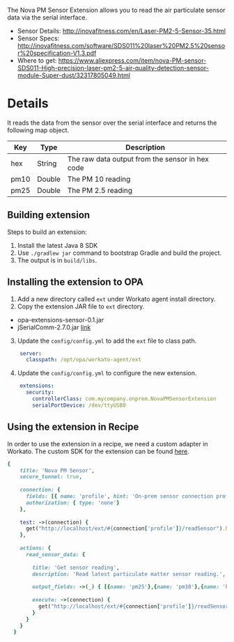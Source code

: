 The Nova PM Sensor Extension allows you to read the air particulate sensor data via the serial interface. 

- Sensor Details: http://inovafitness.com/en/Laser-PM2-5-Sensor-35.html
- Sensor Specs: http://inovafitness.com/software/SDS011%20laser%20PM2.5%20sensor%20specification-V1.3.pdf
- Where to get: https://www.aliexpress.com/item/nova-PM-sensor-SDS011-High-precision-laser-pm2-5-air-quality-detection-sensor-module-Super-dust/32317805049.html

# Details
It reads the data from the sensor over the serial interface and returns the following map object.

| Key | Type | Description |
| --- | --- | --- |
| hex | String | The raw data output from the sensor in hex code |
| pm10 | Double | The PM 10 reading |
| pm25 | Double | The PM 2.5 reading |

## Building extension

Steps to build an extension:

1. Install the latest Java 8 SDK
2. Use `./gradlew jar` command to bootstrap Gradle and build the project.
3. The output is in `build/libs`.

## Installing the extension to OPA

1. Add a new directory called `ext` under Workato agent install directory.
2. Copy the extension JAR file to `ext` directory.
  - opa-extensions-sensor-0.1.jar
  - jSerialComm-2.7.0.jar [link](https://gitlab.com/peaz/workato-nova-pm-sensor-connector/-/blob/main/libs/jSerialComm-2.7.0.jar)
3. Update the `config/config.yml` to add the `ext` file to class path.

```yml
    server:
      classpath: /opt/opa/workato-agent/ext
```

4. Update the `config/config.yml` to configure the new extension.

```yml
    extensions:
      security:
        controllerClass: com.mycompany.onprem.NovaPMSensorExtension
        serialPortDevice: /dev/ttyUSB0
```

## Using the extension in Recipe

In order to use the extension in a recipe, we need a custom adapter in Workato. The custom SDK for the extension 
can be found [here](https://gitlab.com/peaz/workato-nova-pm-sensor-connector/-/blob/main/custom-sdk/Nova-PM-Sensor-Connector.rb).

```ruby
{
    title: 'Nova PM Sensor',
    secure_tunnel: true,
  
    connection: {
      fields: [{ name: 'profile', hint: 'On-prem sensor connection profile' }],
      authorization: { type: 'none'}
    },
  
    test: ->(connection) {
      get("http://localhost/ext/#{connection['profile']}/readSensor").headers('X-Workato-Connector': 'enforce')
    },
  
    actions: {
      read_sensor_data: {
  
        title: 'Get sensor reading',
        description: 'Read latest particulate matter sensor reading.',
  
        output_fields: ->(_) { [{name: 'pm25'},{name: 'pm10'},{name: 'hex'}] },
  
        execute: ->(connection) {
          get("http://localhost/ext/#{connection['profile']}/readSensor").headers('X-Workato-Connector': 'enforce')
        }
      }
    }
  }
```
